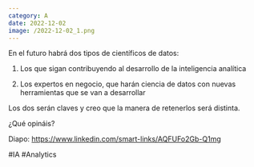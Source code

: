 ```yaml
--- 
category: A 
date: 2022-12-02 
image: /2022-12-02_1.png 
--- 
```


En el futuro habrá dos tipos de científicos de datos:

1) Los que sigan contribuyendo al desarrollo de la inteligencia analítica

2) Los expertos en negocio, que harán ciencia de datos con nuevas herramientas que se van a desarrollar

Los dos serán claves y creo que la manera de retenerlos será distinta.

¿Qué opináis?

Diapo: https://www.linkedin.com/smart-links/AQFUFo2Gb-Q1mg

#IA #Analytics